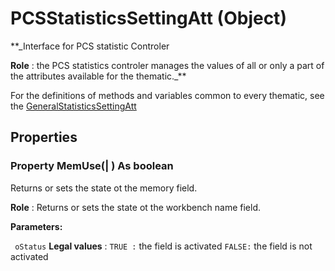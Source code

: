 # PCSStatisticsSettingAtt (Object)

**_Interface for PCS statistic Controler

**Role** : the PCS statistics controler manages the values of all or only a part of the attributes available for the thematic._**

For the definitions of methods and variables common to every thematic, see the [GeneralStatisticsSettingAtt](../System/interface_GeneralStatisticsSettingAtt_154832.md)

## Properties

### Property **MemUse**(| ) As boolean

   Returns or sets the state ot the memory field.

**Role** : Returns or sets the state ot the workbench name field.

**Parameters:**

` oStatus`      **Legal values** :
`TRUE :` the field is activated
`FALSE:` the field is not activated